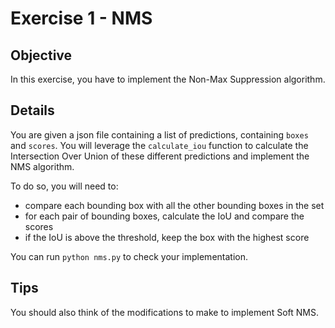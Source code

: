 # Exercise 1 - NMS

## Objective

In this exercise, you have to implement the Non-Max Suppression algorithm.

## Details

You are given a json file containing a list of predictions, containing `boxes` and `scores`.
You will leverage the `calculate_iou` function to calculate the Intersection Over Union of 
these different predictions and implement the NMS algorithm.

To do so, you will need to:
* compare each bounding box with all the other bounding boxes in the set
* for each pair of bounding boxes, calculate the IoU and compare the scores
* if the IoU is above the threshold, keep the box with the highest score

You can run `python nms.py` to check your implementation.

## Tips

You should also think of the modifications to make to implement Soft NMS.
